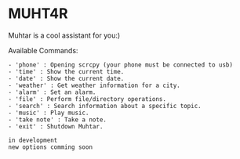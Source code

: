 # MUHT4R
Muhtar is a cool assistant for you:)

Available Commands:
   
    - 'phone' : Opening scrcpy (your phone must be connected to usb)
    - 'time' : Show the current time.
    - 'date' : Show the current date.
    - 'weather' : Get weather information for a city.
    - 'alarm' : Set an alarm.
    - 'file' : Perform file/directory operations.
    - 'search' : Search information about a specific topic.
    - 'music' : Play music.
    - 'take note' : Take a note.
    - 'exit' : Shutdown Muhtar.

    in development 
    new options comming soon
    
